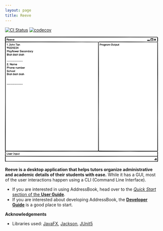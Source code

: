 ```yaml
---
layout: page
title: Reeve
---
```


[![CI Status](https://github.com/AY2021-W15-2/tp/workflows/Java%20CI/badge.svg)](https://github.com/AY2021-W15-2/tp)
[![codecov](https://codecov.io/gh/AY2021-W15-2/tp/branch/master/graph/badge.svg)](https://codecov.io/gh/AY2021-W15-2/tp)

![Ui](images/Ui.png)

**Reeve is a desktop application that helps tutors organize administrative and academic details of their students with ease.** While it has a GUI, most of the user interactions happen using a CLI (Command Line Interface).

* If you are interested in using AddressBook, head over to the [_Quick Start_ section of the **User Guide**](UserGuide.html#quick-start).
* If you are interested about developing AddressBook, the [**Developer Guide**](DeveloperGuide.html) is a good place to start.


**Acknowledgements**

* Libraries used: [JavaFX](https://openjfx.io/), [Jackson](https://github.com/FasterXML/jackson), [JUnit5](https://github.com/junit-team/junit5)
